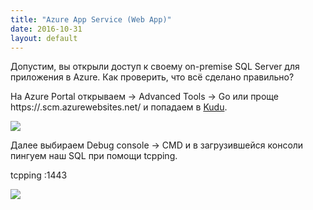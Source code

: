 ```yaml
---
title: "Azure App Service (Web App)"
date: 2016-10-31
layout: default
---
```


Допустим, вы открыли доступ к своему on-premise SQL Server для приложения в Azure. Как проверить, что всё сделано правильно?  
  
На Azure Portal открываем <App Service Name> -> Advanced Tools -> Go или проще https://<sitename>.scm.azurewebsites.net/ и попадаем в [Kudu](https://github.com/projectkudu/kudu/wiki).  
  


[![](https://blogger.googleusercontent.com/img/b/R29vZ2xl/AVvXsEgXMm6WuLpo4uIugmRJKk6gfwbe4k1izAENoqNEpUbReYcKOpBr_LsvIxRyX8mX5txUYSZdcdTrBGQ_AIgA8qfEbGsIAKdrMSozd1zgOyW1vMpAQpO3Dh5eCfu0g5moMxzsaEFPz2pcGUnU/s400/kudu.jpg)](images/kudu.jpg)

  


Далее выбираем Debug console -> CMD и в загрузившейся консоли пингуем наш SQL при помощи tcpping.

  


tcpping <sqladdress>:1443

  


[![](https://blogger.googleusercontent.com/img/b/R29vZ2xl/AVvXsEjHHHQEz6SSD-0p9Yx_L3Lu5tnlDSlSBxPQCuTPPBH4rVoUwxk_2CJARIzgAlSPqlDyUajKaDLOidRTb5uxeY9IUXfxKj1yzXxpTM1fGcMXEKGLK3EAXh_pZDyYm-GJZzrYtNCKtkNMO9X_/s400/tcpping.jpg)](images/tcpping.jpg)

  





